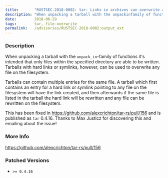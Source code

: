 ```yaml
---
title:       "RUSTSEC-2018-0002: tar: Links in archives can overwrite any existing file"
description: "When unpacking a tarball with the unpackinfamily of functions its intended that only files within the specified directory are able to be written. Tarballs with hard links or symlinks, however, can be used to overwrite any file on the filesystem. Tarballs can contain multiple entries for the same file. A tarball which first contains an entry for a hard link or symlink pointing to any file on the filesystem will have the link created, and then afterwards if the same file is listed in the tarball the hard link will be rewritten and any file can be rewritten on the filesystem. This has been fixed in httpsgithub.comalexcrichtontarrspull156 and is published as tar 0.4.16. Thanks to Max Justicz for discovering this and emailing about the issue"
date:        2018-06-29
tags:        tar, file-overwrite
permalink:   /advisories/RUSTSEC-2018-0002:output_ext
---
```


### Description

When unpacking a tarball with the `unpack_in`-family of functions it's intended
that only files within the specified directory are able to be written. Tarballs
with hard links or symlinks, however, can be used to overwrite any file on the
filesystem.

Tarballs can contain multiple entries for the same file. A tarball which first
contains an entry for a hard link or symlink pointing to any file on the
filesystem will have the link created, and then afterwards if the same file is
listed in the tarball the hard link will be rewritten and any file can be
rewritten on the filesystem.

This has been fixed in https://github.com/alexcrichton/tar-rs/pull/156 and is
published as `tar` 0.4.16. Thanks to Max Justicz for discovering this and
emailing about the issue!

### More Info

<https://github.com/alexcrichton/tar-rs/pull/156>

### Patched Versions

- `>= 0.4.16`

